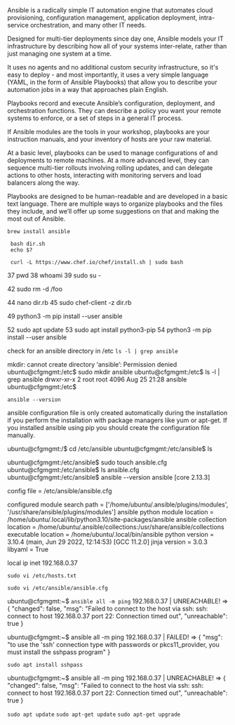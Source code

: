 Ansible is a radically simple IT automation engine that automates cloud provisioning, configuration management, application deployment, intra-service orchestration, and many other IT needs.

Designed for multi-tier deployments since day one, Ansible models your IT infrastructure by describing how all of your systems inter-relate, rather than just managing one system at a time.

It uses no agents and no additional custom security infrastructure, so it's easy to deploy - and most importantly, it uses a very simple language (YAML, in the form of Ansible Playbooks) that allow you to describe your automation jobs in a way that approaches plain English.



Playbooks record and execute Ansible’s configuration, deployment, and orchestration functions. They can describe a policy you want your remote systems to enforce, or a set of steps in a general IT process.

If Ansible modules are the tools in your workshop, playbooks are your instruction manuals, and your inventory of hosts are your raw material.

At a basic level, playbooks can be used to manage configurations of and deployments to remote machines. At a more advanced level, they can sequence multi-tier rollouts involving rolling updates, and can delegate actions to other hosts, interacting with monitoring servers and load balancers along the way.

Playbooks are designed to be human-readable and are developed in a basic text language. There are multiple ways to organize playbooks and the files they include, and we’ll offer up some suggestions on that and making the most out of Ansible.

`brew install ansible`

 
     bash dir.sh
     echo $?
 
     curl -L https://www.chef.io/chef/install.sh | sudo bash
 
     

   37  pwd
   38  whoami
   39  sudo su -
 
   42  sudo rm -d /foo

   44  nano dir.rb
   45  sudo chef-client -z dir.rb

   49  python3 -m pip install --user ansible


   52  sudo apt update
   53  sudo apt install python3-pip
   54  python3 -m pip install --user ansible

   check for an ansible directory in /etc
   `ls -l | grep ansible`


mkdir: cannot create directory ‘ansible’: Permission denied
ubuntu@cfgmgmt:/etc$ sudo mkdir ansible
ubuntu@cfgmgmt:/etc$ ls -l | grep ansible
drwxr-xr-x 2 root root       4096 Aug 25 21:28 ansible
ubuntu@cfgmgmt:/etc$ 

`ansible --version`

ansible configuration file is only created automatically during the installation if you perform the 
installation with package managers like yum or apt-get. If you installed ansible using pip you should 
create the configuration file manually.


ubuntu@cfgmgmt:/$ cd /etc/ansible
ubuntu@cfgmgmt:/etc/ansible$ ls

ubuntu@cfgmgmt:/etc/ansible$ sudo touch ansible.cfg
ubuntu@cfgmgmt:/etc/ansible$ ls
ansible.cfg
ubuntu@cfgmgmt:/etc/ansible$ ansible --version
ansible [core 2.13.3]

  config file = /etc/ansible/ansible.cfg

  configured module search path = ['/home/ubuntu/.ansible/plugins/modules', '/usr/share/ansible/plugins/modules']
  ansible python module location = /home/ubuntu/.local/lib/python3.10/site-packages/ansible
  ansible collection location = /home/ubuntu/.ansible/collections:/usr/share/ansible/collections
  executable location = /home/ubuntu/.local/bin/ansible
  python version = 3.10.4 (main, Jun 29 2022, 12:14:53) [GCC 11.2.0]
  jinja version = 3.0.3
  libyaml = True

  local ip
   inet 192.168.0.37

`sudo vi /etc/hosts.txt`

`sudo vi /etc/ansible/ansible.cfg`

ubuntu@cfgmgmt:~$ `ansible all -m ping`
192.168.0.37 | UNREACHABLE! => {
    "changed": false,
    "msg": "Failed to connect to the host via ssh: ssh: connect to host 192.168.0.37 port 22: Connection timed out",
    "unreachable": true
}

ubuntu@cfgmgmt:~$ ansible all -m ping
192.168.0.37 | FAILED! => {
    "msg": "to use the 'ssh' connection type with passwords or pkcs11_provider, you must install the sshpass program"
}

`sudo apt install sshpass`

ubuntu@cfgmgmt:~$ ansible all -m ping
192.168.0.37 | UNREACHABLE! => {
    "changed": false,
    "msg": "Failed to connect to the host via ssh: ssh: connect to host 192.168.0.37 port 22: Connection timed out",
    "unreachable": true
}

`sudo apt update`
`sudo apt-get update`
`sudo apt-get upgrade`
